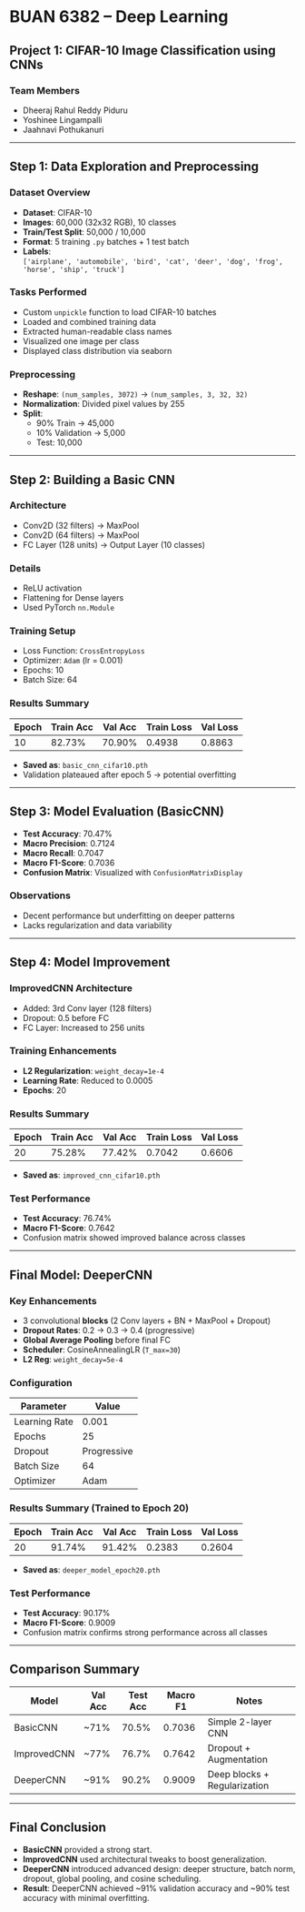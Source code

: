 # BUAN 6382 – Deep Learning  
## Project 1: CIFAR-10 Image Classification using CNNs

### **Team Members**
- Dheeraj Rahul Reddy Piduru
- Yoshinee Lingampalli 
- Jaahnavi Pothukanuri

---

## Step 1: Data Exploration and Preprocessing

### Dataset Overview
- **Dataset**: CIFAR-10  
- **Images**: 60,000 (32x32 RGB), 10 classes  
- **Train/Test Split**: 50,000 / 10,000  
- **Format**: 5 training `.py` batches + 1 test batch  
- **Labels**:  
  `['airplane', 'automobile', 'bird', 'cat', 'deer', 'dog', 'frog', 'horse', 'ship', 'truck']`

### Tasks Performed
- Custom `unpickle` function to load CIFAR-10 batches
- Loaded and combined training data
- Extracted human-readable class names
- Visualized one image per class  
- Displayed class distribution via seaborn

### Preprocessing
- **Reshape**: `(num_samples, 3072)` → `(num_samples, 3, 32, 32)`  
- **Normalization**: Divided pixel values by 255  
- **Split**:
  - 90% Train → 45,000  
  - 10% Validation → 5,000  
  - Test: 10,000  

---

## Step 2: Building a Basic CNN

### Architecture
- Conv2D (32 filters) → MaxPool  
- Conv2D (64 filters) → MaxPool  
- FC Layer (128 units) → Output Layer (10 classes)

### Details
- ReLU activation
- Flattening for Dense layers
- Used PyTorch `nn.Module`

### Training Setup
- Loss Function: `CrossEntropyLoss`  
- Optimizer: `Adam` (lr = 0.001)  
- Epochs: 10  
- Batch Size: 64

### Results Summary

| Epoch | Train Acc | Val Acc | Train Loss | Val Loss |
|-------|-----------|---------|------------|----------|
| 10    | 82.73%    | 70.90%  | 0.4938     | 0.8863   |

- **Saved as**: `basic_cnn_cifar10.pth`
- Validation plateaued after epoch 5 → potential overfitting

---

## Step 3: Model Evaluation (BasicCNN)

- **Test Accuracy**: 70.47%  
- **Macro Precision**: 0.7124  
- **Macro Recall**: 0.7047  
- **Macro F1-Score**: 0.7036  
- **Confusion Matrix**: Visualized with `ConfusionMatrixDisplay`

### Observations
- Decent performance but underfitting on deeper patterns
- Lacks regularization and data variability

---

## Step 4: Model Improvement

### ImprovedCNN Architecture
- Added: 3rd Conv layer (128 filters)
- Dropout: 0.5 before FC
- FC Layer: Increased to 256 units

### Training Enhancements
- **L2 Regularization**: `weight_decay=1e-4`
- **Learning Rate**: Reduced to 0.0005
- **Epochs**: 20

### Results Summary

| Epoch | Train Acc | Val Acc | Train Loss | Val Loss |
|-------|-----------|---------|------------|----------|
| 20    | 75.28%    | 77.42%  | 0.7042     | 0.6606   |

- **Saved as**: `improved_cnn_cifar10.pth`

### Test Performance
- **Test Accuracy**: 76.74%  
- **Macro F1-Score**: 0.7642  
- Confusion matrix showed improved balance across classes

---

## Final Model: DeeperCNN

### Key Enhancements
- 3 convolutional **blocks** (2 Conv layers + BN + MaxPool + Dropout)
- **Dropout Rates**: 0.2 → 0.3 → 0.4 (progressive)
- **Global Average Pooling** before final FC
- **Scheduler**: CosineAnnealingLR (`T_max=30`)
- **L2 Reg**: `weight_decay=5e-4`

### Configuration

| Parameter         | Value     |
|------------------|-----------|
| Learning Rate     | 0.001     |
| Epochs            | 25        |
| Dropout           | Progressive |
| Batch Size        | 64        |
| Optimizer         | Adam      |

### Results Summary (Trained to Epoch 20)

| Epoch | Train Acc | Val Acc | Train Loss | Val Loss |
|-------|-----------|---------|------------|----------|
| 20    | 91.74%    | 91.42%  | 0.2383     | 0.2604   |

- **Saved as**: `deeper_model_epoch20.pth`

### Test Performance
- **Test Accuracy**: 90.17%  
- **Macro F1-Score**: 0.9009  
- Confusion matrix confirms strong performance across all classes

---

## Comparison Summary

| Model       | Val Acc | Test Acc | Macro F1 | Notes                         |
|-------------|---------|----------|-----------|-------------------------------|
| BasicCNN    | ~71%    | 70.5%    | 0.7036    | Simple 2-layer CNN            |
| ImprovedCNN | ~77%    | 76.7%    | 0.7642    | Dropout + Augmentation        |
| DeeperCNN   | ~91%    | 90.2%    | 0.9009    | Deep blocks + Regularization  |

---

## Final Conclusion

- **BasicCNN** provided a strong start.
- **ImprovedCNN** used architectural tweaks to boost generalization.
- **DeeperCNN** introduced advanced design: deeper structure, batch norm, dropout, global pooling, and cosine scheduling.
- **Result**: DeeperCNN achieved ~91% validation accuracy and ~90% test accuracy with minimal overfitting.

